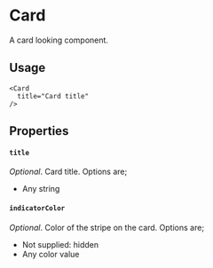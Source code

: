 # Card

A card looking component.


## Usage

```
<Card
  title="Card title"
/>
```

## Properties

#### `title`

_Optional_. Card title. Options are;

* Any string

#### `indicatorColor`

_Optional_. Color of the stripe on the card. Options are;

* Not supplied: hidden
* Any color value

